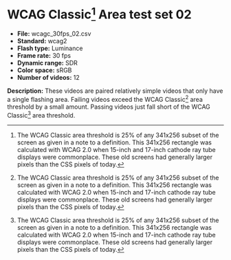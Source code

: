 # WCAG Classic[^1] Area test set 02

 - **File:** wcagc_30fps_02.csv
 - **Standard:** wcag2
 - **Flash type:** Luminance 
 - **Frame rate:** 30 fps
 - **Dynamic range:** SDR
 - **Color space:** sRGB
 - **Number of videos:** 12

**Description:** These videos are paired relatively simple videos that only have a single flashing area. 
Failing videos exceed the WCAG Classic[^1] area threshold by a small amount.
Passing videos just fall short of the WCAG Classic[^1] area threshold.

[^1]: The WCAG Classic area threshold is 25% of any 341x256 subset of the screen as given in a note to a definition.
This 341x256 rectangle was calculated with WCAG 2.0 when 15-inch and 17-inch cathode ray tube displays were commonplace.
These old screens had generally larger pixels than the CSS pixels of today.
